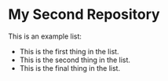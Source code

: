 # My Second Repository

This is an example list:
* This is the first thing in the list.
* This is the second thing in the list.
* This is the final thing in the list.
